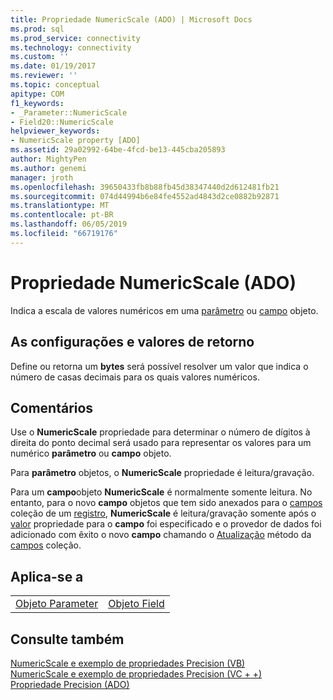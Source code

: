 ```yaml
---
title: Propriedade NumericScale (ADO) | Microsoft Docs
ms.prod: sql
ms.prod_service: connectivity
ms.technology: connectivity
ms.custom: ''
ms.date: 01/19/2017
ms.reviewer: ''
ms.topic: conceptual
apitype: COM
f1_keywords:
- _Parameter::NumericScale
- Field20::NumericScale
helpviewer_keywords:
- NumericScale property [ADO]
ms.assetid: 29a02992-64be-4fcd-be13-445cba205893
author: MightyPen
ms.author: genemi
manager: jroth
ms.openlocfilehash: 39650433fb8b88fb45d38347440d2d612481fb21
ms.sourcegitcommit: 074d44994b6e84fe4552ad4843d2ce0882b92871
ms.translationtype: MT
ms.contentlocale: pt-BR
ms.lasthandoff: 06/05/2019
ms.locfileid: "66719176"
---
```

# <a name="numericscale-property-ado"></a>Propriedade NumericScale (ADO)
Indica a escala de valores numéricos em uma [parâmetro](../../../ado/reference/ado-api/parameter-object.md) ou [campo](../../../ado/reference/ado-api/field-object.md) objeto.  
  
## <a name="settings-and-return-values"></a>As configurações e valores de retorno  
 Define ou retorna um **bytes** será possível resolver um valor que indica o número de casas decimais para os quais valores numéricos.  
  
## <a name="remarks"></a>Comentários  
 Use o **NumericScale** propriedade para determinar o número de dígitos à direita do ponto decimal será usado para representar os valores para um numérico **parâmetro** ou **campo** objeto.  
  
 Para **parâmetro** objetos, o **NumericScale** propriedade é leitura/gravação.  
  
 Para um **campo**objeto **NumericScale** é normalmente somente leitura. No entanto, para o novo **campo** objetos que tem sido anexados para o [campos](../../../ado/reference/ado-api/fields-collection-ado.md) coleção de um [registro](../../../ado/reference/ado-api/record-object-ado.md), **NumericScale** é leitura/gravação somente após o [valor](../../../ado/reference/ado-api/value-property-ado.md) propriedade para o **campo** foi especificado e o provedor de dados foi adicionado com êxito o novo **campo** chamando o [ Atualização](../../../ado/reference/ado-api/update-method.md) método da [campos](../../../ado/reference/ado-api/fields-collection-ado.md) coleção.  
  
## <a name="applies-to"></a>Aplica-se a  
  
|||  
|-|-|  
|[Objeto Parameter](../../../ado/reference/ado-api/parameter-object.md)|[Objeto Field](../../../ado/reference/ado-api/field-object.md)|  
  
## <a name="see-also"></a>Consulte também  
 [NumericScale e exemplo de propriedades Precision (VB)](../../../ado/reference/ado-api/numericscale-and-precision-properties-example-vb.md)   
 [NumericScale e exemplo de propriedades Precision (VC + +)](../../../ado/reference/ado-api/numericscale-and-precision-properties-example-vc.md)   
 [Propriedade Precision (ADO)](../../../ado/reference/ado-api/precision-property-ado.md)
